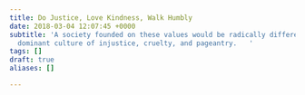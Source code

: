 ```yaml
---
title: Do Justice, Love Kindness, Walk Humbly
date: 2018-03-04 12:07:45 +0000
subtitle: 'A society founded on these values would be radically different to this
  dominant culture of injustice, cruelty, and pageantry.   '
tags: []
draft: true
aliases: []

---
```

